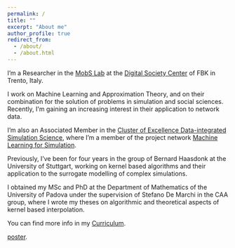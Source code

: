 ```yaml
---
permalink: /
title: ""
excerpt: "About me"
author_profile: true
redirect_from: 
  - /about/
  - /about.html
---
```


I’m a Researcher in the [MobS Lab](https://mobs-fbk.github.io/) at the [Digital Society Center](https://www.fbk.eu/it/digital-society/) of FBK in Trento, Italy. 

I work on Machine Learning and Approximation Theory, and on their combination for the solution of problems in simulation and social sciences. Recently, I'm gaining an increasing interest in their application to network data. 

I’m also an Associated Member in the [Cluster of Excellence Data-integrated Simulation Science](https://www.simtech.uni-stuttgart.de/), where I’m a member of the project network [Machine Learning for Simulation](https://www.simtech.uni-stuttgart.de/exc/research/pn/pn6/).

Previously, I’ve been for four years in the group of Bernard Haasdonk at the University of Stuttgart, working on kernel based algorithms and their application to the surrogate modelling of complex simulations. 

I obtained my MSc and PhD at the Department of Mathematics of the University of Padova under the supervision of Stefano De Marchi in the CAA group, where I wrote my theses on algorithmic and theoretical aspects of kernel based interpolation.

You can find more info in my <a href='https://GabrieleSantin.github.io/files/CV.pdf'> <i class="ai ai-cv"></i> Curriculum</a>.

<a href='https://GabrieleSantin.github.io/files/output.html'> poster</a>.

